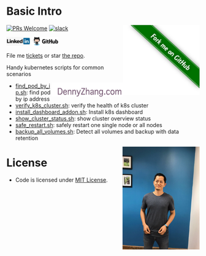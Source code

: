 # Basic Intro
<a href="https://github.com/DennyZhang?tab=followers"><img align="right" width="200" height="183" src="https://raw.githubusercontent.com/USDevOps/mywechat-slack-group/master/images/fork_github.png" /></a>

[![PRs Welcome](https://img.shields.io/badge/PRs-welcome-brightgreen.svg)](http://makeapullrequest.com) <a href="https://www.dennyzhang.com/slack" target="_blank" rel="nofollow"><img src="http://slack.dennyzhang.com/badge.svg" alt="slack"/></a>

[![LinkedIn](https://raw.githubusercontent.com/USDevOps/mywechat-slack-group/master/images/linkedin.png)](https://www.linkedin.com/in/dennyzhang001) [![Github](https://raw.githubusercontent.com/USDevOps/mywechat-slack-group/master/images/github.png)](https://github.com/DennyZhang)

File me [tickets](https://github.com/DennyZhang/kurbernet-scripts/issues) or star [the repo](https://github.com/DennyZhang/kurbernet-scripts).

Handy kubernetes scripts for common scenarios

<a href="https://www.dennyzhang.com"><img align="right" width="185" height="37" src="https://raw.githubusercontent.com/USDevOps/mywechat-slack-group/master/images/dns_small.png"></a>

- [find_pod_by_ip.sh](find_pod_by_ip.sh): find pod by ip address
- [verify_k8s_cluster.sh](verify_k8s_cluster.sh): verify the health of k8s cluster
- [install_dashboard_addon.sh](install_dashboard_addon.sh): Install k8s dashboard
- [show_cluster_status.sh](show_cluster_status.sh): show cluster overview status
- [safe_restart.sh](safe_restart.sh): safely restart one single node or all nodes
- [backup_all_volumes.sh](backup_all_volumes.sh): Detect all volumes and backup with data retention

<a href="https://www.dennyzhang.com"><img align="right" width="201" height="268" src="https://raw.githubusercontent.com/USDevOps/mywechat-slack-group/master/images/denny_201706.png"></a>

# License
- Code is licensed under [MIT License](https://www.dennyzhang.com/wp-content/mit_license.txt).
